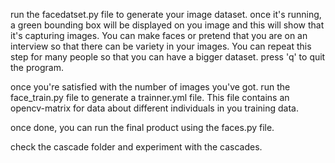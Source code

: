 run the facedatset.py file to generate your image dataset.
once it's running, a green bounding box will be displayed on
you image and this will show that it's capturing images. You can
make faces or pretend that you are on an interview so that there can
be variety in your images. You can repeat this step for many people
so that you can have a bigger dataset. press 'q' to quit the program.

once you're satisfied with the number of images you've got.
run the face_train.py file to generate a trainner.yml file.
This file contains an opencv-matrix for data about different
individuals in you training data.

once done, you can run the final product using the faces.py
file.

check the cascade folder and experiment with the cascades.